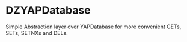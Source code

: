 DZYAPDatabase
=============

Simple Abstraction layer over YAPDatabase for more convenient GETs, SETs, SETNXs and DELs.
